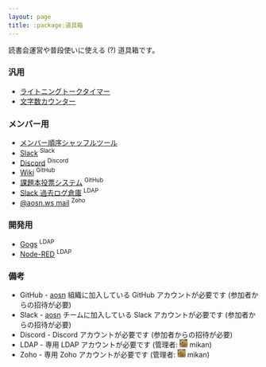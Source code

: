 ```yaml
---
layout: page
title: :package:道具箱
---
```


読書会運営や普段使いに使える (?) 道具箱です。

### 汎用

* [ライトニングトークタイマー](/tools/timer.html)
* [文字数カウンター](/tools/charcount.html)

### メンバー用

* [メンバー順序シャッフルツール](/tools/shuffle.html)
* [Slack](https://aosn.slack.com/) <sup>Slack</sup>
* [Discord](https://discordapp.com/) <sup>Discord</sup>
* [Wiki](https://github.com/aosn/aosn.github.io/wiki) <sup>GitHub</sup>
* [課題本投票システム](https://vote.aosn.ws) <sup>GitHub</sup>
* [Slack 過去ログ倉庫](https://slacklog.aosn.ws) <sup>LDAP</sup>
* [@aosn.ws mail](https://mail.zoho.com/portal/aosn) <sup>Zoho</sup>

### 開発用

* [Gogs](https://git.tasktoys.com) <sup>LDAP</sup>
* [Node-RED](https://nodered.aosn.ws) <sup>LDAP</sup>

### 備考

* GitHub - [aosn](https://github.com/aosn) 組織に加入している GitHub アカウントが必要です (参加者からの招待が必要)
* Slack - [aosn](https://aosn.slack.com/) チームに加入している Slack アカウントが必要です (参加者からの招待が必要)
* Discord - Discord アカウントが必要です (参加者からの招待が必要)
* LDAP - 専用 LDAP アカウントが必要です (管理者: ![](/images/users/mikan_16.png) mikan)
* Zoho - 専用 Zoho アカウントが必要です (管理者: ![](/images/users/mikan_16.png) mikan)
